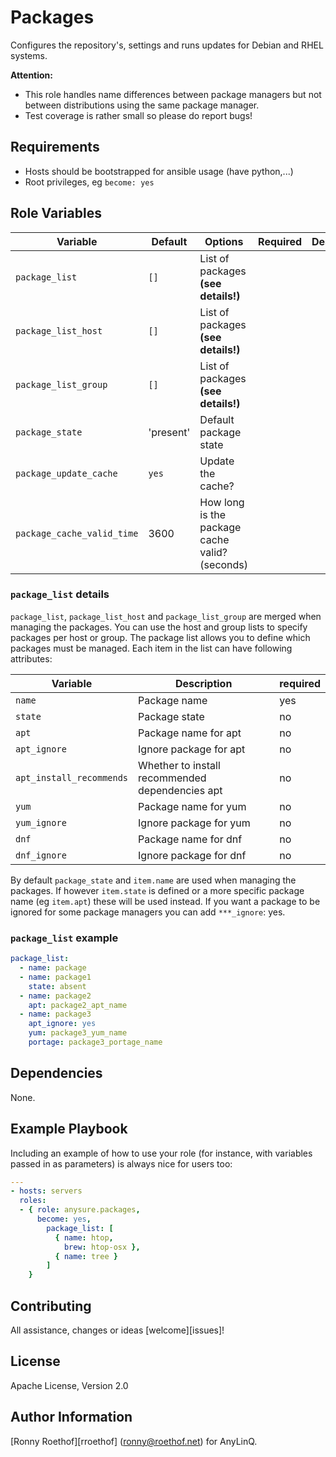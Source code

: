 # Packages

Configures the repository's, settings and runs updates for Debian and RHEL systems.

**Attention:**

- This role handles name differences between package managers but not between distributions using the same package manager.
- Test coverage is rather small so please do report bugs!

## Requirements

- Hosts should be bootstrapped for ansible usage (have python,...)
- Root privileges, eg `become: yes`

## Role Variables

| Variable | Default  | Options | Required | Description |
|---|---|---|---|---|
| `package_list` | `[]` | List of packages **(see details!)** | |
| `package_list_host`| `[]` | List of packages **(see details!)**  | |
| `package_list_group` | `[]` | List of packages **(see details!)** | |
| `package_state` | 'present' | Default package state | |
| `package_update_cache` | `yes` |Update the cache? | |
| `package_cache_valid_time` | 3600 | How long is the package cache valid? (seconds) | |

### `package_list` details

`package_list`, `package_list_host` and `package_list_group` are merged when managing the packages. You can use the host and group lists to specify packages per host or group. 
The package list allows you to define which packages must be managed. Each item in the list can have following attributes:

| Variable | Description | required |
|----------|-------------|----------|
| `name` | Package name | yes |
| `state` | Package state | no |
| `apt` | Package name for apt | no |
| `apt_ignore` | Ignore package for apt | no |
| `apt_install_recommends` | Whether to install recommended dependencies apt    | no |
| `yum` | Package name for yum | no |
| `yum_ignore` | Ignore package for yum | no |
| `dnf` | Package name for dnf | no |
| `dnf_ignore` | Ignore package for dnf | no |

By default `package_state` and `item.name` are used when managing the packages.
If however `item.state` is defined or a more specific package name (eg
`item.apt`) these will be used instead. If you want a package to be ignored for some package managers you can add `***_ignore`: yes.

### `package_list` example

```yaml
package_list:
  - name: package
  - name: package1
    state: absent
  - name: package2
    apt: package2_apt_name
  - name: package3
    apt_ignore: yes
    yum: package3_yum_name
    portage: package3_portage_name
```

## Dependencies

None.

## Example Playbook

Including an example of how to use your role (for instance, with variables passed in as parameters) is always nice for users too:

```yaml
---
- hosts: servers
  roles:
  - { role: anysure.packages,
      become: yes,
        package_list: [
          { name: htop,
            brew: htop-osx },
          { name: tree }
        ]
    }
```
## Contributing

All assistance, changes or ideas [welcome][issues]!

## License

Apache License, Version 2.0

## Author Information

[Ronny Roethof][rroethof] (ronny@roethof.net) for AnyLinQ.
